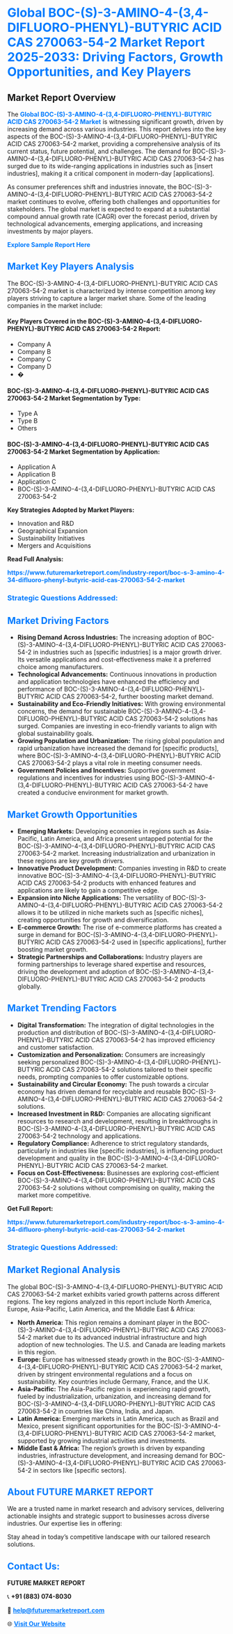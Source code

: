 <h1 style="color: #007BFF;">Global BOC-(S)-3-AMINO-4-(3,4-DIFLUORO-PHENYL)-BUTYRIC ACID CAS 270063-54-2 Market Report 2025-2033: Driving Factors, Growth Opportunities, and Key Players</h1>

<section id="overview">
<h2>Market Report Overview</h2>
<p>The <a href="https://www.futuremarketreport.com/industry-report/boc-s-3-amino-4-34-difluoro-phenyl-butyric-acid-cas-270063-54-2-market" style="color: #007BFF; text-decoration: none;"><strong>Global BOC-(S)-3-AMINO-4-(3,4-DIFLUORO-PHENYL)-BUTYRIC ACID CAS 270063-54-2 Market</strong></a> is witnessing significant growth, driven by increasing demand across various industries. This report delves into the key aspects of the BOC-(S)-3-AMINO-4-(3,4-DIFLUORO-PHENYL)-BUTYRIC ACID CAS 270063-54-2 market, providing a comprehensive analysis of its current status, future potential, and challenges. The demand for BOC-(S)-3-AMINO-4-(3,4-DIFLUORO-PHENYL)-BUTYRIC ACID CAS 270063-54-2 has surged due to its wide-ranging applications in industries such as [insert industries], making it a critical component in modern-day [applications].</p>
<p>As consumer preferences shift and industries innovate, the BOC-(S)-3-AMINO-4-(3,4-DIFLUORO-PHENYL)-BUTYRIC ACID CAS 270063-54-2 market continues to evolve, offering both challenges and opportunities for stakeholders. The global market is expected to expand at a substantial compound annual growth rate (CAGR) over the forecast period, driven by technological advancements, emerging applications, and increasing investments by major players.</p>
</section>

<section id="overview">
<p><a href="https://www.futuremarketreport.com/request-sample/reportId=116254" style="color: #007BFF; text-decoration: none;"><strong>Explore Sample Report Here</strong></a></p>
</section>

<section id="key-players">
<h2 style="color: #007BFF;">Market Key Players Analysis</h2>
<p>The BOC-(S)-3-AMINO-4-(3,4-DIFLUORO-PHENYL)-BUTYRIC ACID CAS 270063-54-2 market is characterized by intense competition among key players striving to capture a larger market share. Some of the leading companies in the market include:</p>
<h4>Key Players Covered in the BOC-(S)-3-AMINO-4-(3,4-DIFLUORO-PHENYL)-BUTYRIC ACID CAS 270063-54-2 Report:</h4>
<ul><li>Company A</li><li>Company B</li><li>Company C</li><li>Company D</li><li>�</li></ul>
<h4>BOC-(S)-3-AMINO-4-(3,4-DIFLUORO-PHENYL)-BUTYRIC ACID CAS 270063-54-2 Market Segmentation by Type:</h4>
<ul><li>Type A</li><li>Type B</li><li>Others</li></ul>

<h4>BOC-(S)-3-AMINO-4-(3,4-DIFLUORO-PHENYL)-BUTYRIC ACID CAS 270063-54-2 Market Segmentation by Application:</h4>
<ul><li>Application A</li><li>Application B</li><li>Application C</li><li>BOC-(S)-3-AMINO-4-(3,4-DIFLUORO-PHENYL)-BUTYRIC ACID CAS 270063-54-2</li></ul>
<p><strong>Key Strategies Adopted by Market Players:</strong></p>
<ul>
<li>Innovation and R&D</li>
<li>Geographical Expansion</li>
<li>Sustainability Initiatives</li>
<li>Mergers and Acquisitions</li>
</ul>
</section>

<section>
<p><strong>Read Full Analysis: </strong></p><a href="https://www.futuremarketreport.com/industry-report/boc-s-3-amino-4-34-difluoro-phenyl-butyric-acid-cas-270063-54-2-market" style="color: #007BFF; text-decoration: none;"><strong>https://www.futuremarketreport.com/industry-report/boc-s-3-amino-4-34-difluoro-phenyl-butyric-acid-cas-270063-54-2-market</strong></a>
<h3 style="color: #007BFF;">Strategic Questions Addressed:</h3>
</section>

<section id="driving-factors">
<h2 style="color: #007BFF;">Market Driving Factors</h2>
<ul>
<li><strong>Rising Demand Across Industries:</strong> The increasing adoption of BOC-(S)-3-AMINO-4-(3,4-DIFLUORO-PHENYL)-BUTYRIC ACID CAS 270063-54-2 in industries such as [specific industries] is a major growth driver. Its versatile applications and cost-effectiveness make it a preferred choice among manufacturers.</li>
<li><strong>Technological Advancements:</strong> Continuous innovations in production and application technologies have enhanced the efficiency and performance of BOC-(S)-3-AMINO-4-(3,4-DIFLUORO-PHENYL)-BUTYRIC ACID CAS 270063-54-2, further boosting market demand.</li>
<li><strong>Sustainability and Eco-Friendly Initiatives:</strong> With growing environmental concerns, the demand for sustainable BOC-(S)-3-AMINO-4-(3,4-DIFLUORO-PHENYL)-BUTYRIC ACID CAS 270063-54-2 solutions has surged. Companies are investing in eco-friendly variants to align with global sustainability goals.</li>
<li><strong>Growing Population and Urbanization:</strong> The rising global population and rapid urbanization have increased the demand for [specific products], where BOC-(S)-3-AMINO-4-(3,4-DIFLUORO-PHENYL)-BUTYRIC ACID CAS 270063-54-2 plays a vital role in meeting consumer needs.</li>
<li><strong>Government Policies and Incentives:</strong> Supportive government regulations and incentives for industries using BOC-(S)-3-AMINO-4-(3,4-DIFLUORO-PHENYL)-BUTYRIC ACID CAS 270063-54-2 have created a conducive environment for market growth.</li>
</ul>
</section>

<section id="growth-opportunities">
<h2 style="color: #007BFF;">Market Growth Opportunities</h2>
<ul>
<li><strong>Emerging Markets:</strong> Developing economies in regions such as Asia-Pacific, Latin America, and Africa present untapped potential for the BOC-(S)-3-AMINO-4-(3,4-DIFLUORO-PHENYL)-BUTYRIC ACID CAS 270063-54-2 market. Increasing industrialization and urbanization in these regions are key growth drivers.</li>
<li><strong>Innovative Product Development:</strong> Companies investing in R&D to create innovative BOC-(S)-3-AMINO-4-(3,4-DIFLUORO-PHENYL)-BUTYRIC ACID CAS 270063-54-2 products with enhanced features and applications are likely to gain a competitive edge.</li>
<li><strong>Expansion into Niche Applications:</strong> The versatility of BOC-(S)-3-AMINO-4-(3,4-DIFLUORO-PHENYL)-BUTYRIC ACID CAS 270063-54-2 allows it to be utilized in niche markets such as [specific niches], creating opportunities for growth and diversification.</li>
<li><strong>E-commerce Growth:</strong> The rise of e-commerce platforms has created a surge in demand for BOC-(S)-3-AMINO-4-(3,4-DIFLUORO-PHENYL)-BUTYRIC ACID CAS 270063-54-2 used in [specific applications], further boosting market growth.</li>
<li><strong>Strategic Partnerships and Collaborations:</strong> Industry players are forming partnerships to leverage shared expertise and resources, driving the development and adoption of BOC-(S)-3-AMINO-4-(3,4-DIFLUORO-PHENYL)-BUTYRIC ACID CAS 270063-54-2 products globally.</li>
</ul>
</section>

<section id="trending-factors">
<h2 style="color: #007BFF;">Market Trending Factors</h2>
<ul>
<li><strong>Digital Transformation:</strong> The integration of digital technologies in the production and distribution of BOC-(S)-3-AMINO-4-(3,4-DIFLUORO-PHENYL)-BUTYRIC ACID CAS 270063-54-2 has improved efficiency and customer satisfaction.</li>
<li><strong>Customization and Personalization:</strong> Consumers are increasingly seeking personalized BOC-(S)-3-AMINO-4-(3,4-DIFLUORO-PHENYL)-BUTYRIC ACID CAS 270063-54-2 solutions tailored to their specific needs, prompting companies to offer customizable options.</li>
<li><strong>Sustainability and Circular Economy:</strong> The push towards a circular economy has driven demand for recyclable and reusable BOC-(S)-3-AMINO-4-(3,4-DIFLUORO-PHENYL)-BUTYRIC ACID CAS 270063-54-2 solutions.</li>
<li><strong>Increased Investment in R&D:</strong> Companies are allocating significant resources to research and development, resulting in breakthroughs in BOC-(S)-3-AMINO-4-(3,4-DIFLUORO-PHENYL)-BUTYRIC ACID CAS 270063-54-2 technology and applications.</li>
<li><strong>Regulatory Compliance:</strong> Adherence to strict regulatory standards, particularly in industries like [specific industries], is influencing product development and quality in the BOC-(S)-3-AMINO-4-(3,4-DIFLUORO-PHENYL)-BUTYRIC ACID CAS 270063-54-2 market.</li>
<li><strong>Focus on Cost-Effectiveness:</strong> Businesses are exploring cost-efficient BOC-(S)-3-AMINO-4-(3,4-DIFLUORO-PHENYL)-BUTYRIC ACID CAS 270063-54-2 solutions without compromising on quality, making the market more competitive.</li>
</ul>
</section>

<section>
<p><strong>Get Full Report: </strong></p><a href="https://www.futuremarketreport.com/industry-report/boc-s-3-amino-4-34-difluoro-phenyl-butyric-acid-cas-270063-54-2-market" style="color: #007BFF; text-decoration: none;"><strong>https://www.futuremarketreport.com/industry-report/boc-s-3-amino-4-34-difluoro-phenyl-butyric-acid-cas-270063-54-2-market</strong></a>
<h3 style="color: #007BFF;">Strategic Questions Addressed:</h3>
</section>


<section id="regional-analysis">
<h2 style="color: #007BFF;">Market Regional Analysis</h2>
<p>The global BOC-(S)-3-AMINO-4-(3,4-DIFLUORO-PHENYL)-BUTYRIC ACID CAS 270063-54-2 market exhibits varied growth patterns across different regions. The key regions analyzed in this report include North America, Europe, Asia-Pacific, Latin America, and the Middle East & Africa:</p>
<ul>
<li><strong>North America:</strong> This region remains a dominant player in the BOC-(S)-3-AMINO-4-(3,4-DIFLUORO-PHENYL)-BUTYRIC ACID CAS 270063-54-2 market due to its advanced industrial infrastructure and high adoption of new technologies. The U.S. and Canada are leading markets in this region.</li>
<li><strong>Europe:</strong> Europe has witnessed steady growth in the BOC-(S)-3-AMINO-4-(3,4-DIFLUORO-PHENYL)-BUTYRIC ACID CAS 270063-54-2 market, driven by stringent environmental regulations and a focus on sustainability. Key countries include Germany, France, and the U.K.</li>
<li><strong>Asia-Pacific:</strong> The Asia-Pacific region is experiencing rapid growth, fueled by industrialization, urbanization, and increasing demand for BOC-(S)-3-AMINO-4-(3,4-DIFLUORO-PHENYL)-BUTYRIC ACID CAS 270063-54-2 in countries like China, India, and Japan.</li>
<li><strong>Latin America:</strong> Emerging markets in Latin America, such as Brazil and Mexico, present significant opportunities for the BOC-(S)-3-AMINO-4-(3,4-DIFLUORO-PHENYL)-BUTYRIC ACID CAS 270063-54-2 market, supported by growing industrial activities and investments.</li>
<li><strong>Middle East & Africa:</strong> The region’s growth is driven by expanding industries, infrastructure development, and increasing demand for BOC-(S)-3-AMINO-4-(3,4-DIFLUORO-PHENYL)-BUTYRIC ACID CAS 270063-54-2 in sectors like [specific sectors].</li>
</ul>
</section>

<footer>
<h2 style="color: #007BFF;">About FUTURE MARKET REPORT</h2>
<p>We are a trusted name in market research and advisory services, delivering actionable insights and strategic support to businesses across diverse industries. Our expertise lies in offering:</p>

<p>Stay ahead in today’s competitive landscape with our tailored research solutions.</p>

<h2 style="color: #007BFF;">Contact Us:</h2>
<p><strong>FUTURE MARKET REPORT</strong></p>
<p>📞 <strong>+91 (883) 074-8030</strong></p>
<p>📧 <strong><a href="mailto:help@futuremarketreport.com" style="color: #007BFF;">help@futuremarketreport.com</a></strong></p>
<p>🌐 <strong><a href="https://www.futuremarketreport.com/" style="color: #007BFF;">Visit Our Website</a></strong></p>
</footer>